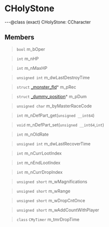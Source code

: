 # CHolyStone

---@class (exact) CHolyStone: CCharacter
 
## Members
 
> `bool` m_bOper
 
> `int` m_nHP
 
> `int` m_nMaxHP
 
> `unsigned int` m_dwLastDestroyTime
 
> `struct` [_monster_fld](lua/classes/_monster_fld.md)* m_pRec
 
> `struct` [_dummy_position](lua/classes/_dummy_position.md)* m_pDum
 
> `unsigned char` m_byMasterRaceCode
 
> `int` m_nDefPart_get(`unsigned __int64`)
 
> `void` m_nDefPart_set(`unsigned __int64`,`int`)
 
> `int` m_nOldRate
 
> `unsigned int` m_dwLastRecoverTime
 
> `int` m_nCurrLootIndex
 
> `int` m_nEndLootIndex
 
> `int` m_nCurrDropIndex
 
> `unsigned short` m_wMagnifications
 
> `unsigned short` m_wRange
 
> `unsigned short` m_wDropCntOnce
 
> `unsigned short` m_wAddCountWithPlayer
 
> `class` `CMyTimer` m_tmrDropTime
 
